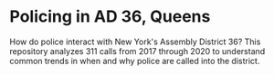 # Policing in AD 36, Queens

How do police interact with New York's Assembly District 36? This repository analyzes 311 calls from 2017 through 2020 to understand common trends in when and why police are called into the district.


